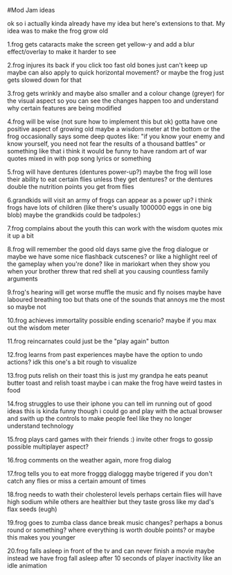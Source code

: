 #Mod Jam ideas

ok so i actually kinda already have my idea but here's extensions to that.
My idea was to make the frog grow old

1.frog gets cataracts
make the screen get yellow-y and add a blur effect/overlay to make it harder to see

2.frog injures its back if you click too fast
old bones just can't keep up
maybe can also apply to quick horizontal movement?
or maybe the frog just gets slowed down for that

3.frog gets wrinkly
and maybe also smaller and a colour change (greyer)
for the visual aspect 
so you can see the changes happen too and understand why certain features are being modified

4.frog will be wise (not sure how to implement this but ok)
gotta have one positive aspect of growing old
maybe a wisdom meter at the bottom
or the frog occasionally says some deep quotes
like: "if you know your enemy and know yourself, you need not fear the results of a thousand battles" or something like that
i think it would be funny to have random art of war quotes mixed in with pop song lyrics or something

5.frog will have dentures (dentures power-up?)
maybe the frog will lose their ability to eat certain flies unless they get dentures?
or the dentures double the nutrition points you get from flies

6.grandkids will visit
an army of frogs can appear as a power up? 
i think frogs have lots of children (like there's usually 1000000 eggs in one big blob)
maybe the grandkids could be tadpoles:)

7.frog complains about the youth
this can work with the wisdom quotes
mix it up a bit

8.frog will remember the good old days
same
give the frog dialogue
or maybe we have some nice flashback cutscenes?
or like a highlight reel of the gameplay when you're done?
like in mariokart
when they show you when your brother threw that red shell at you
causing countless family arguments

9.frog's hearing will get worse
muffle the music and fly noises
maybe have laboured breathing too
but thats one of the sounds that annoys me the most so maybe not

10.frog achieves immortality
possible ending scenario?
maybe if you max out the wisdom meter

11.frog reincarnates
could just be the "play again" button

12.frog learns from past experiences
maybe have the option to undo actions? idk this one's a bit rough to visualize

13.frog puts relish on their toast
this is just my grandpa 
he eats peanut butter toast and relish toast
maybe i can make the frog have weird tastes in food

14.frog struggles to use their iphone
you can tell im running out of good ideas
this is kinda funny though
i could go and play with the actual browser and swith up the controls
to make people feel like they no longer understand technology

15.frog plays card games with their friends
:)
invite other frogs to gossip
possible multiplayer aspect?

16.frog comments on the weather
again, more frog dialog

17.frog tells you to eat more
froggg dialoggg
maybe trigered if you don't catch any flies or miss a certain amount of times

18.frog needs to wath their cholesterol levels
perhaps certain flies will have high sodium while others are healthier
but they taste gross
like my dad's flax seeds (eugh)

19.frog goes to zumba class
dance break
music changes?
perhaps a bonus round or something?
where everything is worth double points?
or maybe this makes you younger

20.frog falls asleep in front of the tv and can never finish a movie
maybe instead we have frog fall asleep after 10 seconds of player inactivity
like an idle animation
